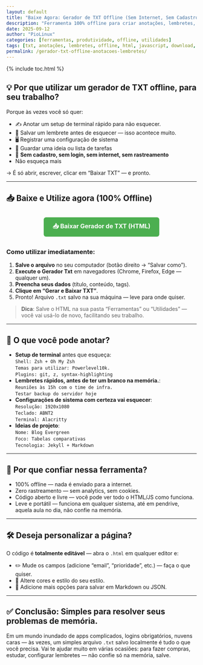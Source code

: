 ```yaml
---
layout: default
title: "Baixe Agora: Gerador de TXT Offline (Sem Internet, Sem Cadastro)"
description: "Ferramenta 100% offline para criar anotações, lembretes, setups ou configurações e baixar como arquivo .txt. Nada de cadastro, nuvem ou internet — só HTML + JavaScript."
date: 2025-09-12
author: "PioLinux"
categories: [ferramentas, produtividade, offline, utilidades]
tags: [txt, anotações, lembretes, offline, html, javascript, download, ferramenta-evergreen]
permalink: /gerador-txt-offline-anotacoes-lembretes/
---
```



{% include toc.html %}


<section class="post-content">



<h2>💡 Por que utilizar um gerador de TXT offline, para seu trabalho?</h2>

<p>Porque às vezes você só quer:</p>

<ul>
  <li>✍️ Anotar um setup de terminal rápido para não esquecer.</li>
  <li>🧠 Salvar um lembrete antes de esquecer — isso acontece muito.</li>
  <li>🖥️ Registrar uma configuração de sistema</li>
  <li>📝 Guardar uma ideia ou lista de tarefas</li>
  <li>🚫 <strong>Sem cadastro, sem login, sem internet, sem rastreamento</strong></li>
  <li>Não esqueça mais</li>
</ul>

<p>→ É só abrir, escrever, clicar em “Baixar TXT” — e pronto.</p>

<hr>

<h2>📥 Baixe e Utilize agora (100% Offline)</h2>


<p style="text-align: center; margin: 30px 0;">
  <a href="/downloads/gerador-anotacoes.html" style="display: inline-block; background: #4CAF50; color: white; padding: 12px 24px; text-decoration: none; border-radius: 6px; font-weight: bold; font-size: 16px;">
    📥 Baixar Gerador de TXT (HTML)
  </a>
</p>


<h3>Como utilizar imediatamente:</h3>

<ol>
  <li><strong>Salve o arquivo</strong> no seu computador (botão direito → “Salvar como”).</li>
  <li><strong>Execute o Gerador Txt</strong> em navegadores (Chrome, Firefox, Edge — qualquer um).</li>
  <li><strong>Preencha seus dados</strong> (título, conteúdo, tags).</li>
  <li><strong>Clique em “Gerar e Baixar TXT”</strong>.</li>
  <li>Pronto! Arquivo <code>.txt</code> salvo na sua máquina — leve para onde quiser.</li>
</ol>

<blockquote>
   <strong>Dica</strong>: Salve o HTML na sua pasta “Ferramentas” ou “Utilidades” — você vai usá-lo de novo, facilitando seu trabalho.
</blockquote>

<hr>

<h2>🧩 O que você pode anotar?</h2>

<ul>
  <li> <strong>Setup de terminal</strong> antes que esqueça:<br>
    <code>Shell: Zsh + Oh My Zsh</code><br>
    <code>Temas para utilizar: Powerlevel10k.</code><br>
    <code>Plugins: git, z, syntax-highlighting</code>
  </li>
  <li> <strong>Lembretes rápidos, antes de ter um branco na memória.</strong>:<br>
    <code>Reuniões às 15h com o time de infra.</code><br>
    <code>Testar backup do servidor hoje</code>
  </li>
  <li> <strong>Configurações de sistema com certeza vai esquecer</strong>:<br>
    <code>Resolução: 1920x1080</code><br>
    <code>Teclado: ABNT2</code><br>
    <code>Terminal: Alacritty</code>
  </li>
  <li> <strong>Ideias de projeto</strong>:<br>
    <code>Nome: Blog Evergreen</code><br>
    <code>Foco: Tabelas comparativas</code><br>
    <code>Tecnologia: Jekyll + Markdown</code>
  </li>
</ul>

<hr>

<h2>🔐 Por que confiar nessa ferramenta?</h2>

<ul>
  <li> 100% offline — nada é enviado para a internet.</li>
  <li> Zero rastreamento — sem analytics, sem cookies.</li>
  <li> Código aberto e livre — você pode ver todo o HTML/JS como funciona.</li>
  <li> Leve e portátil — funciona em qualquer sistema, até em pendrive, aquela aula no dia, não confie na memória.</li>
</ul>

<hr>

<h2>🛠️ Deseja personalizar a página?</h2>

<p>O código é <strong>totalmente editável</strong> — abra o <code>.html</code> em qualquer editor e:</p>

<ul>
  <li>✏️ Mude os campos (adicione “email”, “prioridade”, etc.) — faça o que quiser.</li>
  <li>🎨 Altere cores e estilo do seu estilo.</li>
  <li>💾 Adicione mais opções para salvar em Markdown ou JSON.</li>
</ul>

<hr>

<h2>✅ Conclusão: Simples para resolver seus problemas de memória.</h2>

<p>Em um mundo inundado de apps complicados, logins obrigatórios, 
nuvens caras — às vezes, um simples arquivo <code>.txt</code> salvo 
localmente é tudo o que você precisa. Vai te ajudar muito em várias ocasiões: para fazer compras, estudar, configurar lembretes — não confie só na memória, salve.</p>

